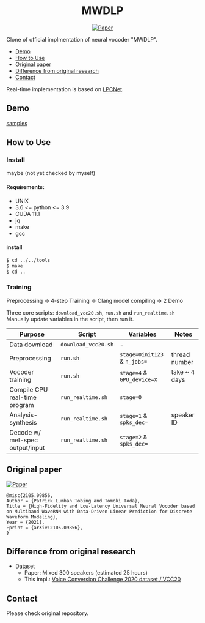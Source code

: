 <div align="center">

# MWDLP <!-- omit in toc -->
<!-- [![Open In Colab](https://colab.research.google.com/assets/colab-badge.svg)][notebook] -->
[![Paper](http://img.shields.io/badge/paper-arxiv.2105.09856-B31B1B.svg)][paper]  

</div>

Clone of official implmentation of neural vocoder "MWDLP".

<!-- generated by [Markdown All in One](https://marketplace.visualstudio.com/items?itemName=yzhang.markdown-all-in-one) -->
- [Demo](#demo)
- [How to Use](#how-to-use)
- [Original paper](#original-paper)
- [Difference from original research](#difference-from-original-research)
- [Contact](#contact)

Real-time implementation is based on [LPCNet](https://github.com/mozilla/LPCNet/).

## Demo
[samples](https://demo-mwdlp-interspeech2021.audioeval.net/)

## How to Use
<!-- ### Quick training <!- omit in toc ->
Jump to **[Notebook in Google Colaboratory][notebook]**, then Run. that's all!!  
 -->
### Install <!-- omit in toc -->
maybe (not yet checked by myself)  

#### Requirements:
- UNIX
- 3.6 <= python <= 3.9
- CUDA 11.1
- jq
- make
- gcc

#### install
```bash
$ cd ../../tools
$ make
$ cd ..
```



### Training <!-- omit in toc -->
Preprocessing -> 4-step Training -> Clang model compiling -> 2 Demo  

Three core scripts: `download_vcc20.sh`, `run.sh` and `run_realtime.sh`  
Manually update variables in the script, then run it.  

| Purpose                          |       Script        |     Variables              | Notes           |
| -------------------------------- | ------------------- | -------------------------- |---------------- |
| Data download                    | `download_vcc20.sh` |    -                       |                 |
| Preprocessing                    | `run.sh`            | `stage=0init123` & `n_jobs=` | thread number |
| Vocoder training                 | `run.sh`            | `stage=4` & `GPU_device=X` | take ~ 4   days |
| Compile CPU real-time program    | `run_realtime.sh`   | `stage=0`                  |                 |
| Analysis-synthesis               | `run_realtime.sh`   | `stage=1` & `spks_dec=`    | speaker ID      |
| Decode w/ mel-spec output/input  | `run_realtime.sh`   | `stage=2` & `spks_dec=`    |                 |

<!-- ### Training Speed <!- omit in toc ->
3.37 [iter/sec] @ NVIDIA T4 Google Colaboratory (AMP+)
 -->
 
## Original paper
[![Paper](http://img.shields.io/badge/paper-arxiv.2105.09856-B31B1B.svg)][paper]  
<!-- https://arxiv2bibtex.org/?q=2105.09856&format=bibtex -->
```
@misc{2105.09856,
Author = {Patrick Lumban Tobing and Tomoki Toda},
Title = {High-Fidelity and Low-Latency Universal Neural Vocoder based on Multiband WaveRNN with Data-Driven Linear Prediction for Discrete Waveform Modeling},
Year = {2021},
Eprint = {arXiv:2105.09856},
}
```

[paper]:https://arxiv.org/abs/2105.09856

## Difference from original research
- Dataset
  - Paper: Mixed 300 speakers (estimated 25 hours)
  - This impl.: [Voice Conversion Challenge 2020 dataset / VCC20](http://vc-challenge.org/)

## Contact
Please check original repository.
